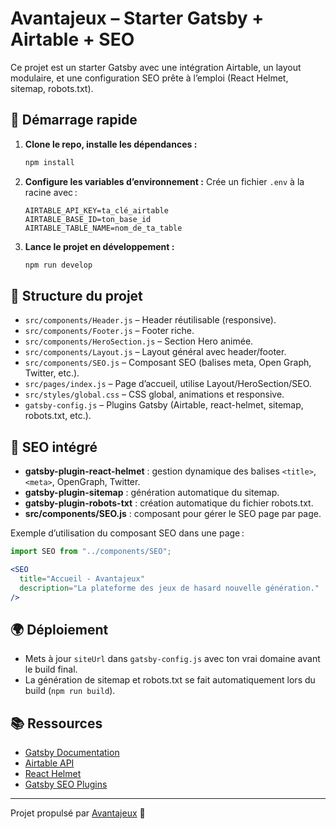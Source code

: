 # Avantajeux – Starter Gatsby + Airtable + SEO

Ce projet est un starter Gatsby avec une intégration Airtable, un layout modulaire, et une configuration SEO prête à l’emploi (React Helmet, sitemap, robots.txt).

## 🚀 Démarrage rapide

1. **Clone le repo, installe les dépendances :**
   ```bash
   npm install
   ```

2. **Configure les variables d’environnement :**
   Crée un fichier `.env` à la racine avec :
   ```
   AIRTABLE_API_KEY=ta_clé_airtable
   AIRTABLE_BASE_ID=ton_base_id
   AIRTABLE_TABLE_NAME=nom_de_ta_table
   ```

3. **Lance le projet en développement :**
   ```bash
   npm run develop
   ```

## 📁 Structure du projet

- `src/components/Header.js` – Header réutilisable (responsive).
- `src/components/Footer.js` – Footer riche.
- `src/components/HeroSection.js` – Section Hero animée.
- `src/components/Layout.js` – Layout général avec header/footer.
- `src/components/SEO.js` – Composant SEO (balises meta, Open Graph, Twitter, etc.).
- `src/pages/index.js` – Page d’accueil, utilise Layout/HeroSection/SEO.
- `src/styles/global.css` – CSS global, animations et responsive.
- `gatsby-config.js` – Plugins Gatsby (Airtable, react-helmet, sitemap, robots.txt, etc.).

## 🧩 SEO intégré

- **gatsby-plugin-react-helmet** : gestion dynamique des balises `<title>`, `<meta>`, OpenGraph, Twitter.
- **gatsby-plugin-sitemap** : génération automatique du sitemap.
- **gatsby-plugin-robots-txt** : création automatique du fichier robots.txt.
- **src/components/SEO.js** : composant pour gérer le SEO page par page.

Exemple d’utilisation du composant SEO dans une page :
```jsx
import SEO from "../components/SEO";

<SEO
  title="Accueil - Avantajeux"
  description="La plateforme des jeux de hasard nouvelle génération."
/>
```

## 🌍 Déploiement

- Mets à jour `siteUrl` dans `gatsby-config.js` avec ton vrai domaine avant le build final.
- La génération de sitemap et robots.txt se fait automatiquement lors du build (`npm run build`).

## 📚 Ressources

- [Gatsby Documentation](https://www.gatsbyjs.com/docs/)
- [Airtable API](https://airtable.com/api)
- [React Helmet](https://github.com/nfl/react-helmet)
- [Gatsby SEO Plugins](https://www.gatsbyjs.com/plugins/)

---

Projet propulsé par [Avantajeux](https://www.avantajeux.com) 🚀